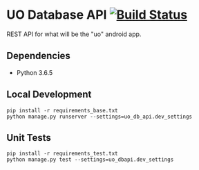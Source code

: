 UO Database API [![Build Status](https://travis-ci.com/dlavelle7/uo_db_api.svg?branch=master)](https://travis-ci.com/dlavelle7/uo_db_api)
===============
REST API for what will be the "uo" android app.

Dependencies
------------
* Python 3.6.5

Local Development
-----------------
```
pip install -r requirements_base.txt
python manage.py runserver --settings=uo_db_api.dev_settings
```

Unit Tests
----------
```
pip install -r requirements_test.txt
python manage.py test --settings=uo_dbapi.dev_settings
```
